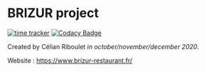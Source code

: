# BRIZUR project

[![time tracker](https://wakatime.com/badge/github/celian-rib/Brizur_Web.svg)](https://wakatime.com/badge/github/celian-rib/Brizur_Web)
[![Codacy Badge](https://api.codacy.com/project/badge/Grade/2b412a92be4947ae8237b2b221eb9db5)](https://app.codacy.com/gh/celian-rib/Brizur_Web?utm_source=github.com&utm_medium=referral&utm_content=celian-rib/Brizur_Web&utm_campaign=Badge_Grade_Settings)

Created by Célian Riboulet *in october/november/december 2020*.

Website :
https://www.brizur-restaurant.fr/

